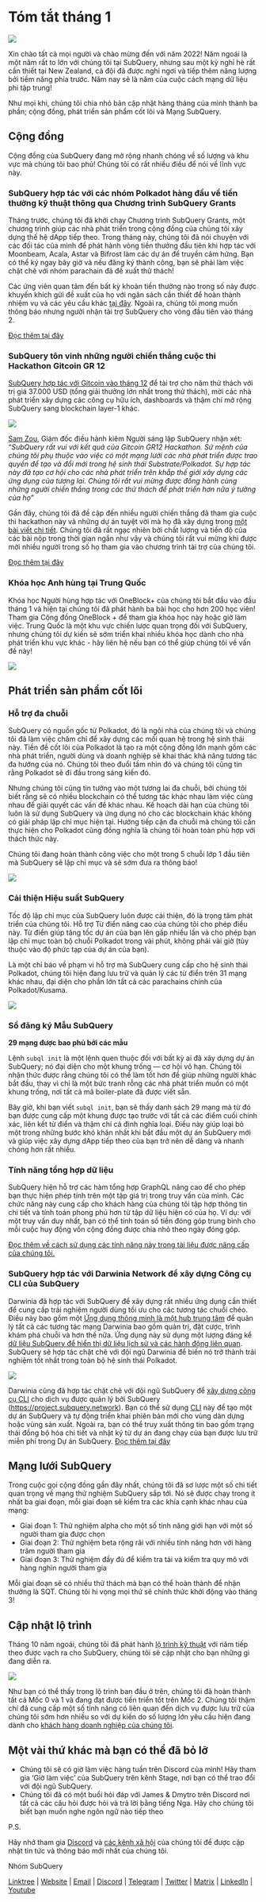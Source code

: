 # Tóm tắt tháng 1

![](https://miro.medium.com/max/1400/1*2IMAaY-YYyAdl7YfZqHTAg.png)

Xin chào tất cả mọi người và chào mừng đến với năm 2022! Năm ngoái là một năm rất to lớn với chúng tôi tại SubQuery, nhưng sau một kỳ nghỉ hè rất cần thiết tại New Zealand, cả đội đã được nghỉ ngơi và tiếp thêm năng lượng bởi tiềm năng phía trước. Năm nay sẽ là năm của cuộc cách mạng dữ liệu phi tập trung!

Như mọi khi, chúng tôi chia nhỏ bản cập nhật hàng tháng của mình thành ba phần; cộng đồng, phát triển sản phẩm cốt lõi và Mạng SubQuery.

## Cộng đồng

Cộng đồng của SubQuery đang mở rộng nhanh chóng về số lượng và khu vực mà chúng tôi bao phủ! Chúng tôi có rất nhiều điều để nói về lĩnh vực này.

### SubQuery hợp tác với các nhóm Polkadot hàng đầu về tiền thưởng kỹ thuật thông qua Chương trình SubQuery Grants

Tháng trước, chúng tôi đã khởi chạy Chương trình SubQuery Grants, một chương trình giúp các nhà phát triển trong cộng đồng của chúng tôi xây dựng thế hệ dApp tiếp theo. Trong tháng này, chúng tôi đã nói chuyện với các đối tác của mình để phát hành vòng tiền thưởng đầu tiên khi hợp tác với Moonbeam, Acala, Astar và Bifrost làm các dự án để truyền cảm hứng. Bạn có thể ký ngay bây giờ và nếu đăng ký thành công, bạn sẽ phải làm việc chặt chẽ với nhóm parachain đã đề xuất thử thách!

Các ứng viên quan tâm đến bất kỳ khoản tiền thưởng nào trong số này được khuyến khích gửi đề xuất của họ với ngân sách cần thiết để hoàn thành nhiệm vụ và các yêu cầu khác [tại đây](https://docs.google.com/forms/d/e/1FAIpQLSfmMazkebKwNTWThBkVGaxf2Bg8s4aWZ0ZhwiMCtc9kv4sJHQ/viewform). Ngoài ra, chúng tôi mong muốn thông báo nhưng người nhận tài trợ SubQuery cho vòng đầu tiên vào tháng 2.

[Đọc thêm tại đây](../blogs/20220127-grants-bounties.md)

### SubQuery tôn vinh những người chiến thắng cuộc thi Hackathon Gitcoin GR 12

[SubQuery hợp tác với Gitcoin vào tháng 12](../blogs/20211120-gitcoin12-hackathon.md) để tài trợ cho năm thử thách với trị giá 37.000 USD (tổng giải thưởng lớn nhất trong thử thách), mời các nhà phát triển xây dựng các công cụ hữu ích, dashboards và thậm chí mở rộng SubQuery sang blockchain layer-1 khác.

![](https://miro.medium.com/max/1400/1*BUq3ah1ULNnvLjqxv_vzlQ.png)

[Sam Zou](https://twitter.com/zoujialiu), Giám đốc điều hành kiêm Người sáng lập SubQuery nhận xét: “_SubQuery rất vui với kết quả của Gitcoin GR12 Hackathon. Sứ mệnh của chúng tôi phụ thuộc vào việc có một mạng lưới các nhà phát triển được trao quyền để tạo và đổi mới trong hệ sinh thái Substrate/Polkadot. Sự hợp tác này đã tạo cơ hội cho các nhà phát triển trên khắp thế giới xây dựng các ứng dụng của tương lai. Chúng tôi rất vui mừng được đồng hành cùng những người chiến thắng trong các thử thách để phát triển hơn nữa ý tưởng của họ_”

Gần đây, chúng tôi đã đề cập đến nhiều người chiến thắng đã tham gia cuộc thi hackathon này và những dự án tuyệt vời mà họ đã xây dựng trong [một bài viết chi tiết](../blogs/20220120-gr12-winners.md). Chúng tôi đã rất ngạc nhiên bởi chất lượng và tiến độ của các bài nộp trong thời gian ngắn như vậy và chúng tôi rất vui mừng khi được mời nhiều người trong số họ tham gia vào chương trình tài trợ của chúng tôi.

[Đọc thêm tại đây](../blogs/20220120-gr12-winners.md)

### Khóa học Anh hùng tại Trung Quốc

Khóa học Người hùng hợp tác với OneBlock+ của chúng tôi bắt đầu vào đầu tháng 1 và hiện tại chúng tôi đã phát hành ba bài học cho hơn 200 học viên! Tham gia Cộng đồng OneBlock + để tham gia khóa học này hoặc giờ làm việc. Trung Quốc là một khu vực chiến lược quan trọng đối với SubQuery, nhưng chúng tôi dự kiến sẽ sớm triển khai nhiều khóa học dành cho nhà phát triển khu vực khác - hãy liên hệ nếu bạn có thể giúp chúng tôi về vấn đề này!

![](https://miro.medium.com/max/1400/1*_8N000hX1WBM79ZbFyhvYQ.png)

## Phát triển sản phẩm cốt lõi

### Hỗ trợ đa chuỗi

SubQuery có nguồn gốc từ Polkadot, đó là ngôi nhà của chúng tôi và chúng tôi đã làm việc chăm chỉ để xây dựng các mối quan hệ trong hệ sinh thái này. Tiền đề cốt lõi của Polkadot là tạo ra một cộng đồng lớn mạnh gồm các nhà phát triển, người dùng và doanh nghiệp sẽ khai thác khả năng tương tác đa hướng của nó. Chúng tôi theo đuổi tầm nhìn đó và chúng tôi cũng tin rằng Polkadot sẽ đi đầu trong sáng kiến đó.

Nhưng chúng tôi cũng tin tưởng vào một tương lai đa chuỗi, bởi chúng tôi biết rằng sẽ có nhiều blockchain có thể tương tác khác nhau làm việc cùng nhau để giải quyết các vấn đề khác nhau. Kế hoạch dài hạn của chúng tôi luôn là sử dụng SubQuery và ứng dụng nó cho các blockchain khác không có giải pháp lập chỉ mục hiện tại. Hướng tiếp cận đa chuỗi mà chúng tôi cần thực hiện cho Polkadot cũng đồng nghĩa là chúng tôi hoàn toàn phù hợp với thách thức này.

Chúng tôi đang hoàn thành công việc cho một trong 5 chuỗi lớp 1 đầu tiên mà SubQuery sẽ lập chỉ mục và sẽ sớm đưa ra thông báo!

![](https://miro.medium.com/max/1400/1*jD1n5MSjeatjiaF5hY-Wjg.png)

### Cải thiện Hiệu suất SubQuery

Tốc độ lập chỉ mục của SubQuery luôn được cải thiện, đó là trọng tâm phát triển của chúng tôi. Hỗ trợ Từ điển nâng cao của chúng tôi cho phép điều này. Từ điển giúp tăng tốc dự án của bạn lên gấp nhiều lần và cho phép bạn lập chỉ mục toàn bộ chuỗi Polkadot trong vài phút, không phải vài giờ (tùy thuộc vào độ phức tạp của dự án của bạn).

Là một chỉ báo về phạm vi hỗ trợ mà SubQuery cung cấp cho hệ sinh thái Polkadot, chúng tôi hiện đang lưu trữ và quản lý các từ điển trên 31 mạng khác nhau, đại diện cho phần lớn tất cả các parachains chính của Polkadot/Kusama.

![](https://miro.medium.com/max/1400/1*WeMY5WnWZ_jvllxidhycUA.png)

### Sổ đăng ký Mẫu SubQuery

**29 mạng được bao phủ bởi các mẫu**

Lệnh `subql init` là một lệnh quen thuộc đối với bất kỳ ai đã xây dựng dự án SubQuery; nó đại diện cho một khung trống — cơ hội vô hạn. Chúng tôi nhận thức được rằng chúng tôi có thể làm tốt hơn để giúp những người khác bắt đầu, thay vì chỉ là một bức tranh rỗng các nhà phát triển muốn có một khung trống, nơi tất cả mã boiler-plate đã được viết sẵn.

Bây giờ, khi bạn viết `subql init`, bạn sẽ thấy danh sách 29 mạng mà từ đó bạn được cung cấp một khung được tạo trước với tất cả các điểm cuối chính xác, liên kết từ điển và thậm chí cả định nghĩa loại. Điều này giúp loại bỏ một trong những bước khó khăn nhất khi bắt đầu một dự án SubQuery mới và giúp việc xây dựng dApp tiếp theo của bạn trở nên dễ dàng và nhanh chóng hơn rất nhiều.

### Tính năng tổng hợp dữ liệu

SubQuery hiện hỗ trợ các hàm tổng hợp GraphQL nâng cao để cho phép bạn thực hiện phép tính trên một tập giá trị trong truy vấn của mình. Các chức năng này cung cấp cho khách hàng của chúng tôi tập hợp thông tin chi tiết và tính toán phong phú hơn từ tập dữ liệu hiện có của họ. Ví dụ: với một truy vấn duy nhất, bạn có thể tính toán số tiền đóng góp trung bình cho mỗi cuộc huy động vốn cộng đồng được chia nhỏ theo ngày đóng góp.

[Đọc thêm về cách sử dụng các tính năng này trong tài liệu được nâng cấp của chúng tôi.](https://doc.subquery.network/query/aggregate/)

### SubQuery hợp tác với Darwinia Network để xây dựng Công cụ CLI của SubQuery

Darwinia đã hợp tác với SubQuery để xây dựng rất nhiều ứng dụng cần thiết để cung cấp trải nghiệm người dùng tối ưu cho các tương tác chuỗi chéo. Điều này bao gồm một [Ứng dụng thông minh là một hub trung tâm](https://apps.darwinia.network/) để quản lý tất cả các tương tác mạng Darwinia bao gồm quản trị, đặt cược, trình khám phá chuỗi và hơn thế nữa. Ứng dụng này sử dụng một lượng đáng kể [dữ liệu SubQuery để hiển thị dữ liệu lịch sử và các hành động liên quan](https://explorer.subquery.network/subquery/darwinia-network/smart-app-crab). SubQuery sẽ hợp tác chặt chẽ với đội ngũ Darwinia để biến nó trở thành trải nghiệm tốt nhất trong toàn bộ hệ sinh thái Polkadot.

![](https://miro.medium.com/max/1200/1*bL2Csj9qyamD7txAheCTIg.gif)

Darwinia cũng đã hợp tác chặt chẽ với đội ngũ SubQuery để [xây dựng công cụ CLI](https://github.com/fewensa/subquery-cli) cho dịch vụ được quản lý bởi SubQuery (https://project.subquery.network). Bạn có thể sử dụng [CLI](https://github.com/fewensa/subquery-cli) này để tạo một dự án SubQuery và tự động triển khai phiên bản mới cho vùng dàn dựng hoặc vùng sản xuất. Ngoài ra, bạn có thể truy xuất thông tin bao gồm trạng thái đồng bộ hóa chi tiết và nhật ký từ dự án đang chạy của bạn được lưu trữ miễn phí trong Dự án SubQuery. [Đọc thêm tại đây](../customer_announcements/20220125-subquery-partners-with-darwinia-network-to-build-subquerys-cli-tool.md)

## Mạng lưới SubQuery

Trong cuộc gọi cộng đồng gần đây nhất, chúng tôi đã sơ lược một số chi tiết quan trọng về mạng thử nghiệm SubQuery sắp tới. Nó sẽ được chạy trong ít nhất ba giai đoạn, mỗi giai đoạn sẽ kiểm tra các khía cạnh khác nhau của mạng:

- Giai đoạn 1: Thử nghiệm alpha cho một số tính năng giới hạn với một số người tham gia được chọn
- Giai đoạn 2: Thử nghiệm beta rộng rãi với nhiều tính năng hơn với hàng trăm người tham gia
- Giai đoạn 3: Thử nghiệm đầy đủ để kiểm tra tải và kiểm tra quy mô với hàng nghìn người tham gia

Mỗi giai đoạn sẽ có nhiều thử thách mà bạn có thể hoàn thành để nhận thưởng là SQT. Chúng tôi hi vọng mọi thứ sẽ chính thức khởi động vào tháng 3!

## Cập nhật lộ trình

Tháng 10 năm ngoái, chúng tôi đã phát hành [lộ trình kỹ thuật](https://blog.subquery.network/blogs/20211029-roadmap-october.html) với năm tiếp theo được vạch ra cho SubQuery, chúng tôi sẽ cập nhật cho bạn những gì đang diễn ra.

![](https://miro.medium.com/max/1400/1*2a3SGrW-OG5pbw67jsavvw.jpeg)

Như bạn có thể thấy trong lộ trình ban đầu ở trên, chúng tôi đã hoàn thành tất cả Mốc 0 và 1 và đang đạt được tiến triển tốt trên Mốc 2. Chúng tôi thậm chí đã cung cấp một số tính năng có liên quan đến dịch vụ được lưu trữ của chúng tôi sớm hơn nhiều so với dự kiến do số lượng lớn yêu cầu hiện đang dành cho [khách hàng doanh nghiệp của chúng tôi](https://blog.subquery.network/blogs/20211228-enterprise-hosted.html).

## Một vài thứ khác mà bạn có thể đã bỏ lỡ

- Chúng tôi sẽ có giờ làm việc hàng tuần trên Discord của mình! Hãy tham gia ‘Giờ làm việc’ của SubQuery trên kênh Stage, nơi bạn có thể trao đổi với đội ngũ SubQuery.
- Chúng tôi đã có một buổi hỏi đáp với James & Dmytro trên Discord nơi tất cả các câu hỏi được hỏi và trả lời bằng tiếng Nga. Hãy cho chúng tôi biết bạn muốn nghe ngôn ngữ nào tiếp theo

P.S.

Hãy nhớ tham gia [Discord](https://discord.com/invite/subquery) và [các kênh xã hội](https://linktr.ee/subquerynetwork) của chúng tôi để được cập nhật tin tức và thông báo mới nhất của chúng tôi.

Nhóm SubQuery

[Linktree](https://linktr.ee/subquerynetwork) | [Website](https://subquery.network/) | [Email](hello@subquery.network) | [Discord](https://discord.com/invite/78zg8aBSMG) | [Telegram](https://t.me/subquerynetwork) | [Twitter](https://twitter.com/subquerynetwork) | [Matrix](https://matrix.to/#/#subquery:matrix.org) | [LinkedIn](https://www.linkedin.com/company/subquery) | [Youtube](https://www.youtube.com/channel/UCi1a6NUUjegcLHDFLr7CqLw)
